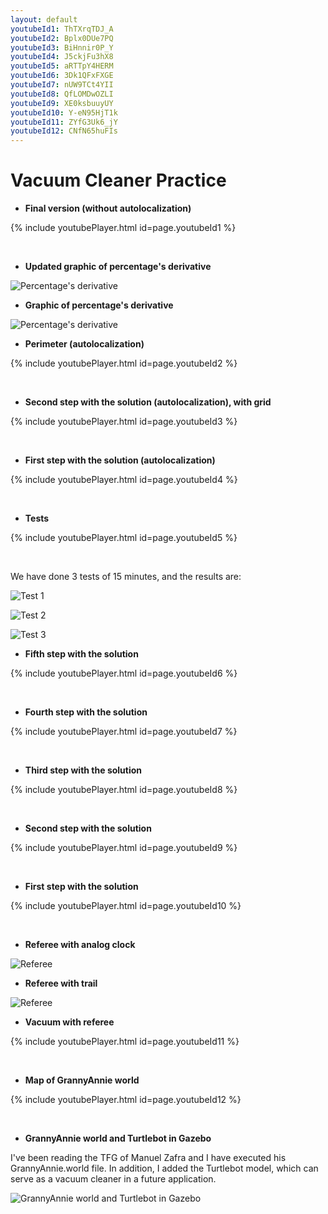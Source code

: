 ```yaml
---
layout: default
youtubeId1: ThTXrqTDJ_A
youtubeId2: Bplx0DUe7PQ
youtubeId3: BiHnnir0P_Y
youtubeId4: J5ckjFu3hX8
youtubeId5: aRTTpY4HERM
youtubeId6: 3Dk1QFxFXGE
youtubeId7: nUW9TCt4YII
youtubeId8: QfLOMDwOZLI
youtubeId9: XE0ksbuuyUY
youtubeId10: Y-eN95HjT1k
youtubeId11: ZYfG3Uk6_jY
youtubeId12: CNfN65huFIs
---
```

# Vacuum Cleaner Practice

* **Final version (without autolocalization)**

{% include youtubePlayer.html id=page.youtubeId1 %}

<br/>


* **Updated graphic of percentage's derivative**

![Percentage's derivative](https://roboticslaburjc.github.io/2016-tfg-vanessa-fernandez/images/percentage1.png)


* **Graphic of percentage's derivative**

![Percentage's derivative](https://roboticslaburjc.github.io/2016-tfg-vanessa-fernandez/images/percentage2.png)


* **Perimeter (autolocalization)**

{% include youtubePlayer.html id=page.youtubeId2 %}

<br/>


* **Second step with the solution (autolocalization), with grid**

{% include youtubePlayer.html id=page.youtubeId3 %}

<br/>


* **First step with the solution (autolocalization)**

{% include youtubePlayer.html id=page.youtubeId4 %}

<br/>


* **Tests**

{% include youtubePlayer.html id=page.youtubeId5 %}

<br/>


We have done 3 tests of 15 minutes, and the results are:

![Test 1](https://roboticslaburjc.github.io/2016-tfg-vanessa-fernandez/images/vacuum1.png)


![Test 2](https://roboticslaburjc.github.io/2016-tfg-vanessa-fernandez/images/vacuum2.png)


![Test 3](https://roboticslaburjc.github.io/2016-tfg-vanessa-fernandez/images/vacuum3.png)


* **Fifth step with the solution**

{% include youtubePlayer.html id=page.youtubeId6 %}

<br/>


* **Fourth step with the solution**

{% include youtubePlayer.html id=page.youtubeId7 %}

<br/>


* **Third step with the solution**

{% include youtubePlayer.html id=page.youtubeId8 %}

<br/>


* **Second step with the solution**

{% include youtubePlayer.html id=page.youtubeId9 %}

<br/>


* **First step with the solution**

{% include youtubePlayer.html id=page.youtubeId10 %}

<br/>


* **Referee with analog clock**

![Referee](https://roboticslaburjc.github.io/2016-tfg-vanessa-fernandez/images/referee_vacuum1.png)


* **Referee with trail**

![Referee](https://roboticslaburjc.github.io/2016-tfg-vanessa-fernandez/images/referee_vacuum2.png)


* **Vacuum with referee**

{% include youtubePlayer.html id=page.youtubeId11 %}

<br/>


* **Map of GrannyAnnie world**

{% include youtubePlayer.html id=page.youtubeId12 %}

<br/>


* **GrannyAnnie world and Turtlebot in Gazebo**

I've been reading the TFG of Manuel Zafra and I have executed his GrannyAnnie.world file. In addition, I added the Turtlebot model, which can serve as a vacuum cleaner in a future application.

![GrannyAnnie world and Turtlebot in Gazebo](https://roboticslaburjc.github.io/2016-tfg-vanessa-fernandez/images/referee_vacuum2.png)





